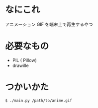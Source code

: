 # なにこれ
アニメーション GIF を端末上で再生するやつ

# 必要なもの
+ PIL ( Pillow)
+ drawille

# つかいかた
`$ ./main.py /path/to/anime.gif`
